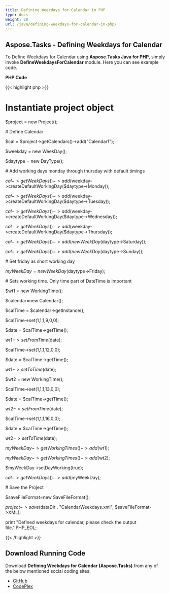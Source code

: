 ```yaml
---
title: Defining Weekdays for Calendar in PHP
type: docs
weight: 20
url: /java/defining-weekdays-for-calendar-in-php/
---
```


## **Aspose.Tasks - Defining Weekdays for Calendar**
To Define Weekdays for Calendar using **Aspose.Tasks Java for PHP**, simply invoke **DefineWeekdaysForCalendar** module. Here you can see example code.

**PHP Code**

{{< highlight php >}}

 # Instantiate project object

$project = new Project();

\# Define Calendar

$cal = $project->getCalendars()->add("Calendar1");

$weekday = new WeekDay();

$daytype = new DayType();

\# Add working days monday through thursday with default timings

$cal->getWeekDays()->add($weekday->createDefaultWorkingDay($daytype->Monday));

$cal->getWeekDays()->add($weekday->createDefaultWorkingDay($daytype->Tuesday));

$cal->getWeekDays()->add($weekday->createDefaultWorkingDay($daytype->Wednesday));

$cal->getWeekDays()->add($weekday->createDefaultWorkingDay($daytype->Thursday));

$cal->getWeekDays()->add(new WeekDay($daytype->Saturday));

$cal->getWeekDays()->add(new WeekDay($daytype->Sunday));

\# Set friday as short working day

$myWeekDay = new WeekDay($daytype->Friday);

\# Sets working time. Only time part of DateTime is important

$wt1 = new WorkingTime();

$calendar=new Calendar();

$calTime = $calendar->getInstance();

$calTime->set(1,1,1,9,0,0);

$date = $calTime->getTime();

$wt1->setFromTime($date);

$calTime->set(1,1,1,12,0,0);

$date = $calTime->getTime();

$wt1->setToTime($date);

$wt2 = new WorkingTime();

$calTime->set(1,1,1,13,0,0);

$date = $calTime->getTime();

$wt2->setFromTime($date);

$calTime->set(1,1,1,16,0,0);

$date = $calTime->getTime();

$wt2->setToTime($date);

$myWeekDay->getWorkingTimes()->add($wt1);

$myWeekDay->getWorkingTimes()->add($wt2);

$myWeekDay->setDayWorking(true);

$cal->getWeekDays()->add($myWeekDay);

\# Save the Project

$saveFileFormat=new SaveFileFormat();

$project->save($dataDir . "CalendarWeekdays.xml", $saveFileFormat->XML);

print "Defined weekdays for calendar, please check the output file.".PHP_EOL;


{{< /highlight >}}
## **Download Running Code**
Download **Defining Weekdays for Calendar (Aspose.Tasks)** from any of the below mentioned social coding sites:

- [GitHub](https://github.com/aspose-tasks/Aspose.Tasks-for-Java/blob/master/Plugins/Aspose_Tasks_Java_for_PHP/src/aspose/tasks/WorkingWithCalendars/DefineWeekdaysForCalendar.php)
- [CodePlex](https://asposetasksjavaphp.codeplex.com/SourceControl/latest#src/aspose/tasks/WorkingWithCalendars/DefineWeekdaysForCalendar.php)
